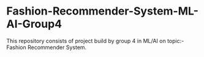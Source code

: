 # Fashion-Recommender-System-ML-AI-Group4
This repository consists of project build by group 4 in ML/AI on topic:- Fashion Recommender System.
